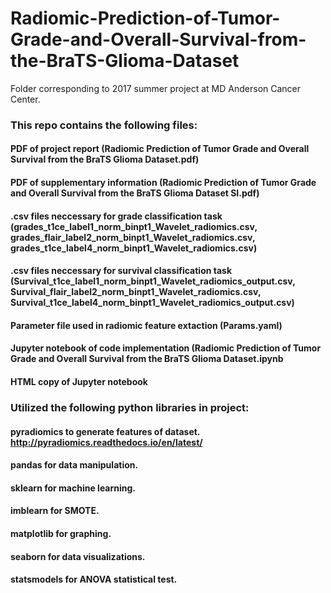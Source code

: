 # Radiomic-Prediction-of-Tumor-Grade-and-Overall-Survival-from-the-BraTS-Glioma-Dataset
Folder corresponding to 2017 summer project at MD Anderson Cancer Center. 

### This repo contains the following files: <br>
#### PDF of project report (Radiomic Prediction of Tumor Grade and Overall Survival from the BraTS Glioma Dataset.pdf)
#### PDF of supplementary information (Radiomic Prediction of Tumor Grade and Overall Survival from the BraTS Glioma Dataset SI.pdf)
#### .csv files neccessary for grade classification task (grades_t1ce_label1_norm_binpt1_Wavelet_radiomics.csv, grades_flair_label2_norm_binpt1_Wavelet_radiomics.csv, grades_t1ce_label4_norm_binpt1_Wavelet_radiomics.csv)
#### .csv files neccessary for survival classification task (Survival_t1ce_label1_norm_binpt1_Wavelet_radiomics_output.csv, Survival_flair_label2_norm_binpt1_Wavelet_radiomics.csv, Survival_t1ce_label4_norm_binpt1_Wavelet_radiomics_output.csv)
#### Parameter file used in radiomic feature extaction (Params.yaml)
#### Jupyter notebook of code implementation (Radiomic Prediction of Tumor Grade and Overall Survival from the BraTS Glioma Dataset.ipynb 
#### HTML copy of Jupyter notebook 

### Utilized the following python libraries in project: <br>
#### pyradiomics to generate features of dataset. http://pyradiomics.readthedocs.io/en/latest/ 
#### pandas for data manipulation.
#### sklearn for machine learning.
#### imblearn for SMOTE. 
#### matplotlib for graphing.
#### seaborn for data visualizations. 
#### statsmodels for ANOVA statistical test. 
